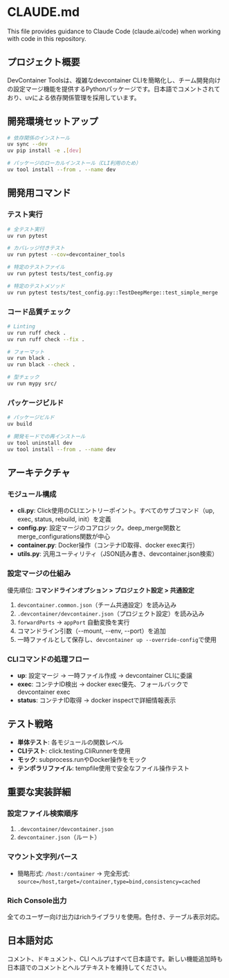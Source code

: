 # CLAUDE.md

This file provides guidance to Claude Code (claude.ai/code) when working with code in this repository.

## プロジェクト概要

DevContainer Toolsは、複雑なdevcontainer CLIを簡略化し、チーム開発向けの設定マージ機能を提供するPythonパッケージです。日本語でコメントされており、uvによる依存関係管理を採用しています。

## 開発環境セットアップ

```bash
# 依存関係のインストール
uv sync --dev
uv pip install -e .[dev]

# パッケージのローカルインストール（CLI利用のため）
uv tool install --from . --name dev
```

## 開発用コマンド

### テスト実行
```bash
# 全テスト実行
uv run pytest

# カバレッジ付きテスト
uv run pytest --cov=devcontainer_tools

# 特定のテストファイル
uv run pytest tests/test_config.py

# 特定のテストメソッド
uv run pytest tests/test_config.py::TestDeepMerge::test_simple_merge
```

### コード品質チェック
```bash
# Linting
uv run ruff check .
uv run ruff check --fix .

# フォーマット
uv run black .
uv run black --check .

# 型チェック
uv run mypy src/
```

### パッケージビルド
```bash
# パッケージビルド
uv build

# 開発モードでの再インストール
uv tool uninstall dev
uv tool install --from . --name dev
```

## アーキテクチャ

### モジュール構成

- **cli.py**: Click使用のCLIエントリーポイント。すべてのサブコマンド（up, exec, status, rebuild, init）を定義
- **config.py**: 設定マージのコアロジック。deep_merge関数とmerge_configurations関数が中心
- **container.py**: Docker操作（コンテナID取得、docker exec実行）
- **utils.py**: 汎用ユーティリティ（JSON読み書き、devcontainer.json検索）

### 設定マージの仕組み

優先順位: **コマンドラインオプション > プロジェクト設定 > 共通設定**

1. `devcontainer.common.json`（チーム共通設定）を読み込み
2. `.devcontainer/devcontainer.json`（プロジェクト設定）を読み込み
3. `forwardPorts` → `appPort` 自動変換を実行
4. コマンドライン引数（--mount, --env, --port）を追加
5. 一時ファイルとして保存し、`devcontainer up --override-config`で使用

### CLIコマンドの処理フロー

- **up**: 設定マージ → 一時ファイル作成 → devcontainer CLIに委譲
- **exec**: コンテナID検出 → docker exec優先、フォールバックでdevcontainer exec
- **status**: コンテナID取得 → docker inspectで詳細情報表示

## テスト戦略

- **単体テスト**: 各モジュールの関数レベル
- **CLIテスト**: click.testing.CliRunnerを使用
- **モック**: subprocess.runやDocker操作をモック
- **テンポラリファイル**: tempfile使用で安全なファイル操作テスト

## 重要な実装詳細

### 設定ファイル検索順序
1. `.devcontainer/devcontainer.json`
2. `devcontainer.json`（ルート）

### マウント文字列パース
- 簡略形式: `/host:/container` → 完全形式: `source=/host,target=/container,type=bind,consistency=cached`

### Rich Console出力
全てのユーザー向け出力はrichライブラリを使用。色付き、テーブル表示対応。

## 日本語対応

コメント、ドキュメント、CLI ヘルプはすべて日本語です。新しい機能追加時も日本語でのコメントとヘルプテキストを維持してください。